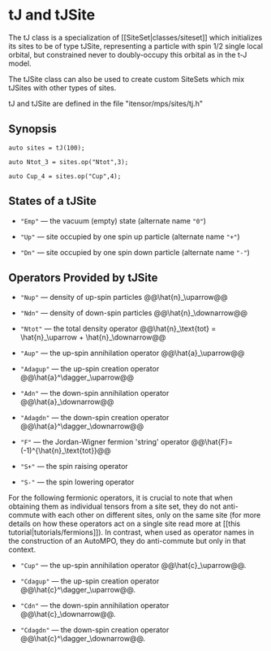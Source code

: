 # tJ and tJSite

The tJ class is a specialization of [[SiteSet|classes/siteset]] which initializes
its sites to be of type tJSite, representing a particle with spin 1/2
single local orbital, but constrained never to doubly-occupy this orbital as in the
t-J model.

The tJSite class can also be used to create custom SiteSets which mix tJSites
with other types of sites.

tJ and tJSite are defined in the file "itensor/mps/sites/tj.h"

## Synopsis

    auto sites = tJ(100);

    auto Ntot_3 = sites.op("Ntot",3);

    auto Cup_4 = sites.op("Cup",4);

## States of a tJSite

* `"Emp"` &mdash; the vacuum (empty) state (alternate name `"0"`)

* `"Up"` &mdash; site occupied by one spin up particle (alternate name `"+"`)

* `"Dn"` &mdash; site occupied by one spin down particle (alternate name `"-"`)

## Operators Provided by tJSite

* `"Nup"` &mdash; density of up-spin particles @@\hat{n}\_\uparrow@@

* `"Ndn"` &mdash; density of down-spin particles @@\hat{n}\_\downarrow@@

* `"Ntot"` &mdash; the total density operator @@\hat{n}\_\text{tot} = \hat{n}\_\uparrow + \hat{n}\_\downarrow@@

* `"Aup"` &mdash; the up-spin annihilation operator @@\hat{a}\_\uparrow@@

* `"Adagup"` &mdash; the up-spin creation operator @@\hat{a}^\dagger\_\uparrow@@

* `"Adn"` &mdash; the down-spin annihilation operator @@\hat{a}\_\downarrow@@

* `"Adagdn"` &mdash; the down-spin creation operator @@\hat{a}^\dagger\_\downarrow@@

* `"F"` &mdash; the Jordan-Wigner fermion 'string' operator @@\hat{F}=(-1)^{\hat{n}\_\text{tot}}@@

* `"S+"` &mdash; the spin raising operator

* `"S-"` &mdash; the spin lowering operator

For the following fermionic operators, it is crucial to note that when obtaining them as individual
tensors from a site set, they do not anti-commute with each other on different sites, only on 
the same site (for more details on how these operators act on a single site read more at
[[this tutorial|tutorials/fermions]]). In contrast, when used as operator names in the
construction of an AutoMPO, they do anti-commute but only in that context.

* `"Cup"` &mdash; the up-spin annihilation operator @@\hat{c}\_\uparrow@@. 

* `"Cdagup"` &mdash; the up-spin creation operator @@\hat{c}^\dagger\_\uparrow@@.

* `"Cdn"` &mdash; the down-spin annihilation operator @@\hat{c}\_\downarrow@@. 

* `"Cdagdn"` &mdash; the down-spin creation operator @@\hat{c}^\dagger\_\downarrow@@.

